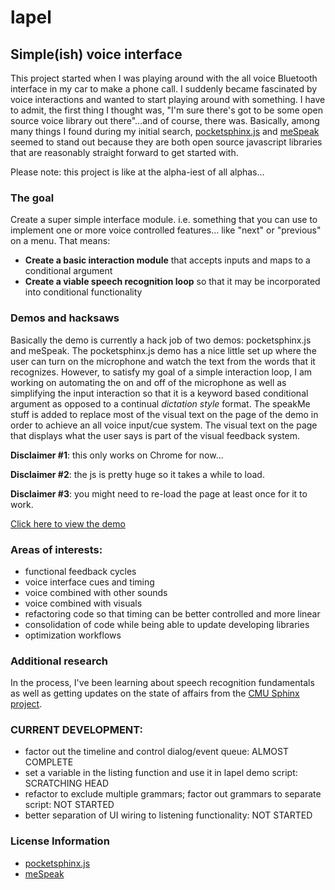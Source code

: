 lapel
=====

## Simple(ish) voice interface
This project started when I was playing around with the all voice Bluetooth interface in my car to make a phone call. I suddenly became fascinated by voice interactions and wanted to start playing around with something. I have to admit, the first thing I thought was, "I'm sure there's got to be some open source voice library out there"...and of course, there was. Basically, among many things I found during my initial search, [pocketsphinx.js](https://github.com/syl22-00/pocketsphinx.js) and [meSpeak](http://www.masswerk.at/mespeak/) seemed to stand out because they are both open source javascript libraries that are reasonably straight forward to get started with.

Please note: this project is like at the alpha-iest of all alphas... 

### The goal
Create a super simple interface module. i.e. something that you can use to implement one or more voice controlled features... like "next" or "previous" on a menu. That means:

* **Create a basic interaction module** that accepts inputs and maps to a conditional argument
* **Create a viable speech recognition loop** so that it may be incorporated into conditional functionality

### Demos and hacksaws
Basically the demo is currently a hack job of two demos: pocketsphinx.js and meSpeak. The pocketsphinx.js demo has a nice little set up where the user can turn on the microphone and watch the text from the words that it recognizes. However, to satisfy my goal of a simple interaction loop, I am working on automating the on and off of the microphone as well as simplifying the input interaction so that it is a keyword based conditional argument as opposed to a continual *dictation style* format. The speakMe stuff is added to replace most of the visual text on the page of the demo in order to achieve an all voice input/cue system. The visual text on the page that displays what the user says is part of the visual feedback system.

**Disclaimer #1**: this only works on Chrome for now...

**Disclaimer #2**: the js is pretty huge so it takes a while to load.

**Disclaimer #3**: you might need to re-load the page at least once for it to work.

[Click here to view the demo](http://istitch.net/lapel)

### Areas of interests:
* functional feedback cycles
* voice interface cues and timing
* voice combined with other sounds
* voice combined with visuals
* refactoring code so that timing can be better controlled and more linear
* consolidation of code while being able to update developing libraries
* optimization workflows

### Additional research
In the process, I've been learning about speech recognition fundamentals as well as getting updates on the state of affairs from the [CMU Sphinx project](http://cmusphinx.sourceforge.net/). 

### CURRENT DEVELOPMENT:

* factor out the timeline and control dialog/event queue: ALMOST COMPLETE
* set a variable in the listing function and use it in lapel demo script: SCRATCHING HEAD
* refactor to exclude multiple grammars; factor out grammars to separate script: NOT STARTED
* better separation of UI wiring to listening functionality: NOT STARTED



### License Information
* [pocketsphinx.js](https://github.com/syl22-00/pocketsphinx.js#9-license)
* [meSpeak](https://github.com/kripken/speak.js/blob/master/License.txt)





